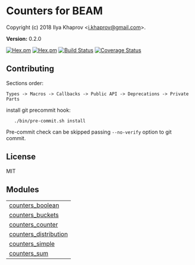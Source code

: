 

# Counters for BEAM #

Copyright (c) 2018 Ilya Khaprov <<i.khaprov@gmail.com>>.

__Version:__ 0.2.0

[![Hex.pm](https://img.shields.io/hexpm/v/counters.svg?maxAge=2592000?style=plastic)](https://hex.pm/packages/counters)
[![Hex.pm](https://img.shields.io/hexpm/dt/counters.svg?maxAge=2592000)](https://hex.pm/packages/counters)
[![Build Status](https://travis-ci.org/deadtrickster/counters.erl.svg?branch=version-3)](https://travis-ci.org/deadtrickster/counters.erl)
[![Coverage Status](https://coveralls.io/repos/github/deadtrickster/counters.erl/badge.svg?branch=master)](https://coveralls.io/github/deadtrickster/counters.erl?branch=master)

## Contributing

Sections order:

`Types -> Macros -> Callbacks -> Public API -> Deprecations -> Private Parts`

install git precommit hook:

```
   ./bin/pre-commit.sh install
```

Pre-commit check can be skipped passing `--no-verify` option to git commit.

## License

MIT


## Modules ##


<table width="100%" border="0" summary="list of modules">
<tr><td><a href="https://github.com/deadtrickster/counters.erl/blob/master/doc/counters_boolean.md" class="module">counters_boolean</a></td></tr>
<tr><td><a href="https://github.com/deadtrickster/counters.erl/blob/master/doc/counters_buckets.md" class="module">counters_buckets</a></td></tr>
<tr><td><a href="https://github.com/deadtrickster/counters.erl/blob/master/doc/counters_counter.md" class="module">counters_counter</a></td></tr>
<tr><td><a href="https://github.com/deadtrickster/counters.erl/blob/master/doc/counters_distribution.md" class="module">counters_distribution</a></td></tr>
<tr><td><a href="https://github.com/deadtrickster/counters.erl/blob/master/doc/counters_simple.md" class="module">counters_simple</a></td></tr>
<tr><td><a href="https://github.com/deadtrickster/counters.erl/blob/master/doc/counters_sum.md" class="module">counters_sum</a></td></tr></table>

